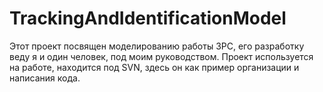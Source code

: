 # TrackingAndIdentificationModel

Этот проект посвящен моделированию работы ЗРС, его разработку веду я и один человек, под моим руководством.
Проект используется на работе, находится под  SVN, здесь он как пример организации и написания кода.
